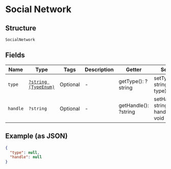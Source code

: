 
# Social Network

## Structure

`SocialNetwork`

## Fields

| Name | Type | Tags | Description | Getter | Setter |
|  --- | --- | --- | --- | --- | --- |
| `type` | [`?string (TypeEnum)`](../../doc/models/type-enum.md) | Optional | - | getType(): ?string | setType(?string type): void |
| `handle` | `?string` | Optional | - | getHandle(): ?string | setHandle(?string handle): void |

## Example (as JSON)

```json
{
  "type": null,
  "handle": null
}
```

